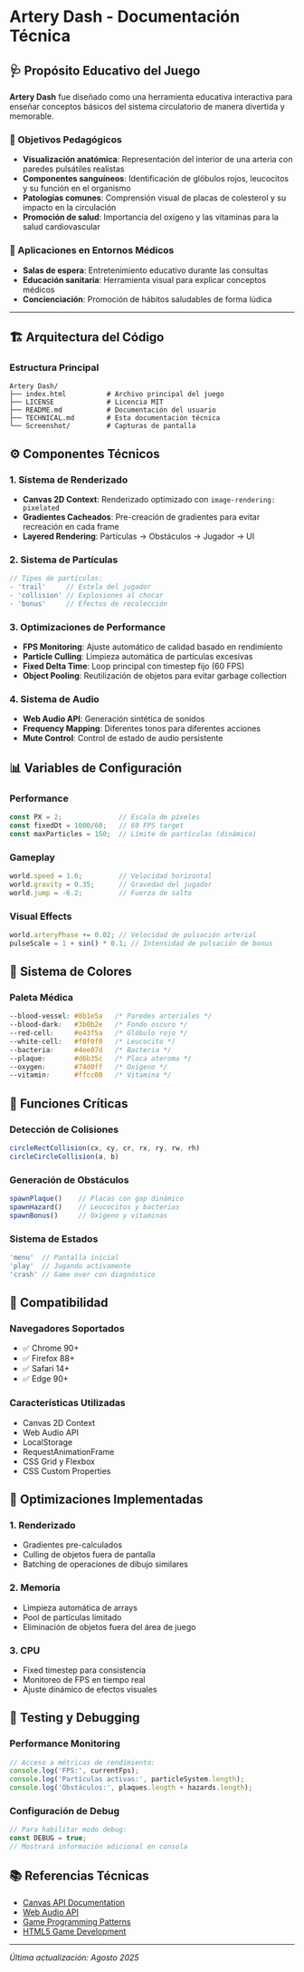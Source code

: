 # Artery Dash - Documentación Técnica

## 🩺 Propósito Educativo del Juego

**Artery Dash** fue diseñado como una herramienta educativa interactiva para enseñar conceptos básicos del sistema circulatorio de manera divertida y memorable. 

### 🎯 Objetivos Pedagógicos
- **Visualización anatómica**: Representación del interior de una arteria con paredes pulsátiles realistas
- **Componentes sanguíneos**: Identificación de glóbulos rojos, leucocitos y su función en el organismo  
- **Patologías comunes**: Comprensión visual de placas de colesterol y su impacto en la circulación
- **Promoción de salud**: Importancia del oxígeno y las vitaminas para la salud cardiovascular

### 🏥 Aplicaciones en Entornos Médicos
- **Salas de espera**: Entretenimiento educativo durante las consultas
- **Educación sanitaria**: Herramienta visual para explicar conceptos médicos
- **Concienciación**: Promoción de hábitos saludables de forma lúdica

---

## 🏗️ Arquitectura del Código

### Estructura Principal
```
Artery Dash/
├── index.html          # Archivo principal del juego
├── LICENSE             # Licencia MIT
├── README.md           # Documentación del usuario
├── TECHNICAL.md        # Esta documentación técnica
└── Screenshot/         # Capturas de pantalla
```

## ⚙️ Componentes Técnicos

### 1. **Sistema de Renderizado**
- **Canvas 2D Context**: Renderizado optimizado con `image-rendering: pixelated`
- **Gradientes Cacheados**: Pre-creación de gradientes para evitar recreación en cada frame
- **Layered Rendering**: Partículas → Obstáculos → Jugador → UI

### 2. **Sistema de Partículas**
```javascript
// Tipos de partículas:
- 'trail'     // Estela del jugador
- 'collision' // Explosiones al chocar
- 'bonus'     // Efectos de recolección
```

### 3. **Optimizaciones de Performance**
- **FPS Monitoring**: Ajuste automático de calidad basado en rendimiento
- **Particle Culling**: Limpieza automática de partículas excesivas
- **Fixed Delta Time**: Loop principal con timestep fijo (60 FPS)
- **Object Pooling**: Reutilización de objetos para evitar garbage collection

### 4. **Sistema de Audio**
- **Web Audio API**: Generación sintética de sonidos
- **Frequency Mapping**: Diferentes tonos para diferentes acciones
- **Mute Control**: Control de estado de audio persistente

## 📊 Variables de Configuración

### Performance
```javascript
const PX = 2;              // Escala de píxeles
const fixedDt = 1000/60;   // 60 FPS target
const maxParticles = 150;  // Límite de partículas (dinámico)
```

### Gameplay
```javascript
world.speed = 1.6;         // Velocidad horizontal
world.gravity = 0.35;      // Gravedad del jugador
world.jump = -6.2;         // Fuerza de salto
```

### Visual Effects
```javascript
world.arteryPhase += 0.02; // Velocidad de pulsación arterial
pulseScale = 1 + sin() * 0.1; // Intensidad de pulsación de bonus
```

## 🎨 Sistema de Colores

### Paleta Médica
```css
--blood-vessel: #8b1e5a   /* Paredes arteriales */
--blood-dark:   #3b0b2e   /* Fondo oscuro */
--red-cell:     #e43f5a   /* Glóbulo rojo */
--white-cell:   #f0f0f0   /* Leucocito */
--bacteria:     #4ee07d   /* Bacteria */
--plaque:       #d6b35c   /* Placa ateroma */
--oxygen:       #74d0ff   /* Oxígeno */
--vitamin:      #ffcc00   /* Vitamina */
```

## 🔧 Funciones Críticas

### Detección de Colisiones
```javascript
circleRectCollision(cx, cy, cr, rx, ry, rw, rh)
circleCircleCollision(a, b)
```

### Generación de Obstáculos
```javascript
spawnPlaque()    // Placas con gap dinámico
spawnHazard()    // Leucocitos y bacterias
spawnBonus()     // Oxígeno y vitaminas
```

### Sistema de Estados
```javascript
'menu'  // Pantalla inicial
'play'  // Jugando activamente  
'crash' // Game over con diagnóstico
```

## 📱 Compatibilidad

### Navegadores Soportados
- ✅ Chrome 90+
- ✅ Firefox 88+
- ✅ Safari 14+
- ✅ Edge 90+

### Características Utilizadas
- Canvas 2D Context
- Web Audio API
- LocalStorage
- RequestAnimationFrame
- CSS Grid y Flexbox
- CSS Custom Properties

## 🚀 Optimizaciones Implementadas

### 1. **Renderizado**
- Gradientes pre-calculados
- Culling de objetos fuera de pantalla
- Batching de operaciones de dibujo similares

### 2. **Memoria**
- Limpieza automática de arrays
- Pool de partículas limitado
- Eliminación de objetos fuera del área de juego

### 3. **CPU**
- Fixed timestep para consistencia
- Monitoreo de FPS en tiempo real
- Ajuste dinámico de efectos visuales

## 🧪 Testing y Debugging

### Performance Monitoring
```javascript
// Acceso a métricas de rendimiento:
console.log('FPS:', currentFps);
console.log('Partículas activas:', particleSystem.length);
console.log('Obstáculos:', plaques.length + hazards.length);
```

### Configuración de Debug
```javascript
// Para habilitar modo debug:
const DEBUG = true;
// Mostrará información adicional en consola
```

## 📚 Referencias Técnicas

- [Canvas API Documentation](https://developer.mozilla.org/en-US/docs/Web/API/Canvas_API)
- [Web Audio API](https://developer.mozilla.org/en-US/docs/Web/API/Web_Audio_API)
- [Game Programming Patterns](https://gameprogrammingpatterns.com/)
- [HTML5 Game Development](https://developer.mozilla.org/en-US/docs/Games)

---

*Última actualización: Agosto 2025*
